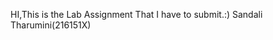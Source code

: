 HI,This is the Lab Assignment That I have to submit.:)
            Sandali Tharumini(216151X)
            
